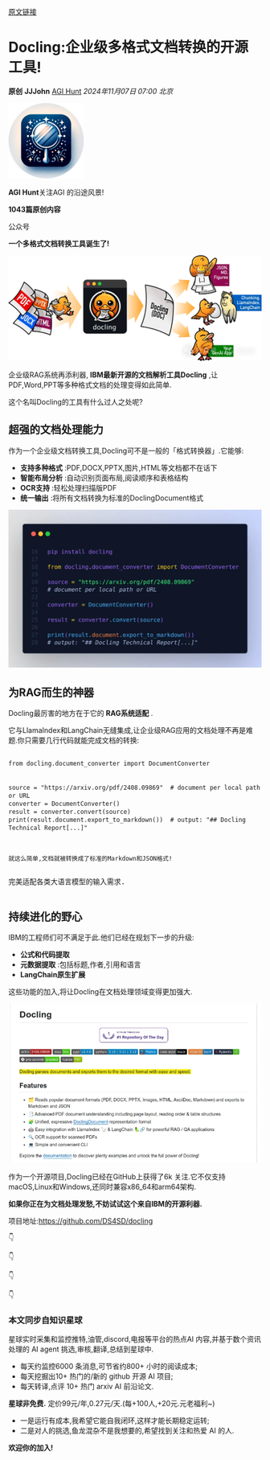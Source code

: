 [原文链接](https://mp.weixin.qq.com/s/wgrmaqDKRY6EkuFn0jxHUQ)
# Docling:企业级多格式文档转换的开源工具!

**原创** **JJJohn** [AGI Hunt](javascript:void(0);) *2024年11月07日 07:00* *北京*

![](attachments/300.png)

**AGI Hunt**关注AGI 的沿途风景!

**1043篇原创内容**

公众号

**一个多格式文档转换工具诞生了!**

![图片](attachments/640%5B28%5D.webp)

企业级RAG系统再添利器, **IBM最新开源的文档解析工具Docling** ,让PDF,Word,PPT等多种格式文档的处理变得如此简单.

这个名叫Docling的工具有什么过人之处呢?

## 超强的文档处理能力

作为一个企业级文档转换工具,Docling可不是一般的「格式转换器」.它能够:

* **支持多种格式** :PDF,DOCX,PPTX,图片,HTML等文档都不在话下
* **智能布局分析** :自动识别页面布局,阅读顺序和表格结构
* **OCR支持** :轻松处理扫描版PDF
* **统一输出** :将所有文档转换为标准的DoclingDocument格式

![图片](attachments/640%5B29%5D.webp)

## 为RAG而生的神器

Docling最厉害的地方在于它的 **RAG系统适配** .

它与LlamaIndex和LangChain无缝集成,让企业级RAG应用的文档处理不再是难题.你只需要几行代码就能完成文档的转换:

```

```

```
from docling.document_converter import DocumentConverter


source = "https://arxiv.org/pdf/2408.09869"  # document per local path or URL
converter = DocumentConverter()
result = converter.convert(source)
print(result.document.export_to_markdown())  # output: "## Docling Technical Report[...]"
```

<pre><strong><br/></strong></pre>

```
就这么简单,文档就被转换成了标准的Markdown和JSON格式!
```

<pre><p>完美适配各类大语言模型的输入需求<span>.</span></p></pre>

## 持续进化的野心

IBM的工程师们可不满足于此.他们已经在规划下一步的升级:

* **公式和代码提取**
* **元数据提取** :包括标题,作者,引用和语言
* **LangChain原生扩展**

这些功能的加入,将让Docling在文档处理领域变得更加强大.

![图片](attachments/640%5B30%5D.webp)

作为一个开源项目,Docling已经在GitHub上获得了6k 关注.它不仅支持macOS,Linux和Windows,还同时兼容x86_64和arm64架构.

**如果你正在为文档处理发愁,不妨试试这个来自IBM的开源利器.**

项目地址:https://github.com/DS4SD/docling

👇

👇

👇

👇

### 本文同步自知识星球<AGI Hunt>

星球实时采集和监控推特,油管,discord,电报等平台的热点AI 内容,并基于数个资讯处理的 AI agent 挑选,审核,翻译,总结到星球中.

* 每天约监控6000 条消息,可节省约800+ 小时的阅读成本;
* 每天挖掘出10+ 热门的/新的 github 开源 AI 项目;
* 每天转译,点评 10+ 热门 arxiv AI 前沿论文.

 **星球非免费.** 定价99元/年,0.27元/天.(每+100人,+20元.元老福利~)

* 一是运行有成本,我希望它能自我闭环,这样才能长期稳定运转;
* 二是对人的挑选,鱼龙混杂不是我想要的,希望找到关注和热爱 AI 的人.

**欢迎你的加入!**
